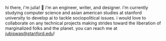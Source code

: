 hi there, i'm julia! 👋 i'm an engineer, writer, and designer. i'm currently studying computer science and asian american studies at stanford university to develop ai to tackle sociopolitical issues. i would love to collaborate on any technical projects making strides toward the liberation of marginalized folks and the planet. you can reach me at jubiswas@stanford.edu!
